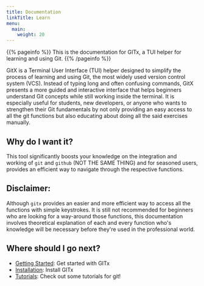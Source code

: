```yaml
---
title: Documentation
linkTitle: Learn
menu:
  main:
    weight: 20
---
```


{{% pageinfo %}}
This is the documentation for GITx, a TUI helper for learning and using Git.
{{% /pageinfo %}}

GitX is a Terminal User Interface (TUI) helper designed to simplify the process of learning and using Git, the most widely used version control system (VCS). Instead of typing long and often confusing commands, GitX presents a more guided and interactive interface that helps beginners understand Git concepts while still working inside the terminal. It is especially useful for students, new developers, or anyone who wants to strengthen their Git fundamentals by not only providing an easy access to all the git functions but also educating about doing all the said exercises manually.

## Why do I want it?

This tool significantly boosts your knowledge on the integration and working of `git` and `github` (NOT THE SAME THING) and for seasoned users, provides an efficient way to navigate through the respective functions.

## Disclaimer:

Although `gitx` provides an easier and more efficient way to access all the functions with simple keystrokes. It is still not recommended for beginners who are looking for a way-around those functions, this documentation involves theoretical explanation of each and every function who's knowledge will be necessary before they're used in the professional world.

## Where should I go next?

- [Getting Started](./overview): Get started with GITx
- [Installation](./docs/getting-started/installation): Install GITx
- [Tutorials](./docs/tutorials/): Check out some tutorials for git!